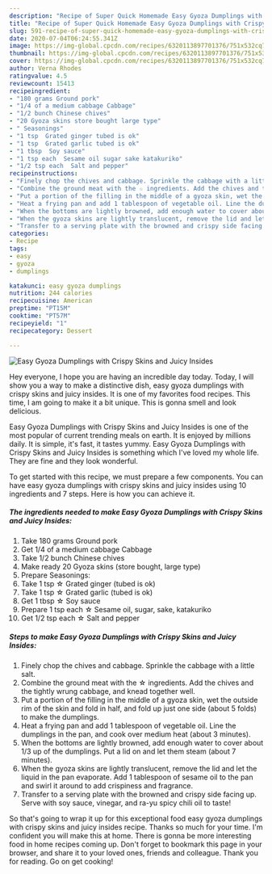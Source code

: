 ```yaml
---
description: "Recipe of Super Quick Homemade Easy Gyoza Dumplings with Crispy Skins and Juicy Insides"
title: "Recipe of Super Quick Homemade Easy Gyoza Dumplings with Crispy Skins and Juicy Insides"
slug: 591-recipe-of-super-quick-homemade-easy-gyoza-dumplings-with-crispy-skins-and-juicy-insides
date: 2020-07-04T06:24:55.341Z
image: https://img-global.cpcdn.com/recipes/6320113897701376/751x532cq70/easy-gyoza-dumplings-with-crispy-skins-and-juicy-insides-recipe-main-photo.jpg
thumbnail: https://img-global.cpcdn.com/recipes/6320113897701376/751x532cq70/easy-gyoza-dumplings-with-crispy-skins-and-juicy-insides-recipe-main-photo.jpg
cover: https://img-global.cpcdn.com/recipes/6320113897701376/751x532cq70/easy-gyoza-dumplings-with-crispy-skins-and-juicy-insides-recipe-main-photo.jpg
author: Verna Rhodes
ratingvalue: 4.5
reviewcount: 15413
recipeingredient:
- "180 grams Ground pork"
- "1/4 of a medium cabbage Cabbage"
- "1/2 bunch Chinese chives"
- "20 Gyoza skins store bought large type"
- " Seasonings"
- "1 tsp  Grated ginger tubed is ok"
- "1 tsp  Grated garlic tubed is ok"
- "1 tbsp  Soy sauce"
- "1 tsp each  Sesame oil sugar sake katakuriko"
- "1/2 tsp each  Salt and pepper"
recipeinstructions:
- "Finely chop the chives and cabbage. Sprinkle the cabbage with a little salt."
- "Combine the ground meat with the ☆ ingredients. Add the chives and the tightly wrung cabbage, and knead together well."
- "Put a portion of the filling in the middle of a gyoza skin, wet the outside rim of the skin and fold in half, and fold up just one side (about 5 folds) to make the dumplings."
- "Heat a frying pan and add 1 tablespoon of vegetable oil. Line the dumplings in the pan, and cook over medium heat (about 3 minutes)."
- "When the bottoms are lightly browned, add enough water to cover about 1/3 up of the dumplings. Put a lid on and let them steam (about 7 minutes)."
- "When the gyoza skins are lightly translucent, remove the lid and let the liquid in the pan evaporate. Add 1 tablespoon of sesame oil to the pan and swirl it around to add crispiness and fragrance."
- "Transfer to a serving plate with the browned and crispy side facing up. Serve with soy sauce, vinegar, and ra-yu spicy chili oil to taste!"
categories:
- Recipe
tags:
- easy
- gyoza
- dumplings

katakunci: easy gyoza dumplings 
nutrition: 244 calories
recipecuisine: American
preptime: "PT15M"
cooktime: "PT57M"
recipeyield: "1"
recipecategory: Dessert

---
```



![Easy Gyoza Dumplings with Crispy Skins and Juicy Insides](https://img-global.cpcdn.com/recipes/6320113897701376/751x532cq70/easy-gyoza-dumplings-with-crispy-skins-and-juicy-insides-recipe-main-photo.jpg)

Hey everyone, I hope you are having an incredible day today. Today, I will show you a way to make a distinctive dish, easy gyoza dumplings with crispy skins and juicy insides. It is one of my favorites food recipes. This time, I am going to make it a bit unique. This is gonna smell and look delicious.



Easy Gyoza Dumplings with Crispy Skins and Juicy Insides is one of the most popular of current trending meals on earth. It is enjoyed by millions daily. It is simple, it's fast, it tastes yummy. Easy Gyoza Dumplings with Crispy Skins and Juicy Insides is something which I've loved my whole life. They are fine and they look wonderful.


To get started with this recipe, we must prepare a few components. You can have easy gyoza dumplings with crispy skins and juicy insides using 10 ingredients and 7 steps. Here is how you can achieve it.

<!--inarticleads1-->

##### The ingredients needed to make Easy Gyoza Dumplings with Crispy Skins and Juicy Insides:

1. Take 180 grams Ground pork
1. Get 1/4 of a medium cabbage Cabbage
1. Take 1/2 bunch Chinese chives
1. Make ready 20 Gyoza skins (store bought, large type)
1. Prepare  Seasonings:
1. Take 1 tsp ☆ Grated ginger (tubed is ok)
1. Take 1 tsp ☆ Grated garlic (tubed is ok)
1. Get 1 tbsp ☆ Soy sauce
1. Prepare 1 tsp each ☆ Sesame oil, sugar, sake, katakuriko
1. Get 1/2 tsp each ☆ Salt and pepper




<!--inarticleads2-->

##### Steps to make Easy Gyoza Dumplings with Crispy Skins and Juicy Insides:

1. Finely chop the chives and cabbage. Sprinkle the cabbage with a little salt.
1. Combine the ground meat with the ☆ ingredients. Add the chives and the tightly wrung cabbage, and knead together well.
1. Put a portion of the filling in the middle of a gyoza skin, wet the outside rim of the skin and fold in half, and fold up just one side (about 5 folds) to make the dumplings.
1. Heat a frying pan and add 1 tablespoon of vegetable oil. Line the dumplings in the pan, and cook over medium heat (about 3 minutes).
1. When the bottoms are lightly browned, add enough water to cover about 1/3 up of the dumplings. Put a lid on and let them steam (about 7 minutes).
1. When the gyoza skins are lightly translucent, remove the lid and let the liquid in the pan evaporate. Add 1 tablespoon of sesame oil to the pan and swirl it around to add crispiness and fragrance.
1. Transfer to a serving plate with the browned and crispy side facing up. Serve with soy sauce, vinegar, and ra-yu spicy chili oil to taste!




So that's going to wrap it up for this exceptional food easy gyoza dumplings with crispy skins and juicy insides recipe. Thanks so much for your time. I'm confident you will make this at home. There is gonna be more interesting food in home recipes coming up. Don't forget to bookmark this page in your browser, and share it to your loved ones, friends and colleague. Thank you for reading. Go on get cooking!
